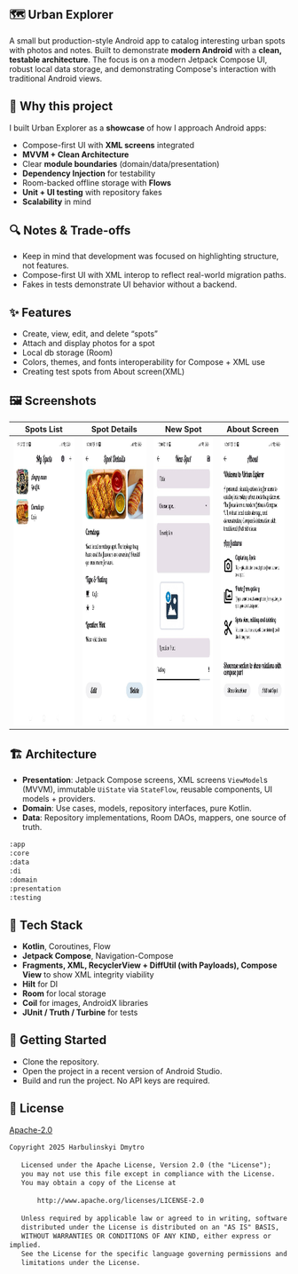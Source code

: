 ## 🗺️ Urban Explorer 

A small but production-style Android app to catalog interesting urban spots with photos and notes. Built to demonstrate **modern Android** with a **clean, testable architecture**. The focus is on a modern Jetpack Compose UI, robust local data storage, and demonstrating Compose's interaction with traditional Android views.


## 🎯 Why this project

I built Urban Explorer as a **showcase** of how I approach Android apps:

* Compose-first UI with **XML screens** integrated
* **MVVM + Clean Architecture**
* Clear **module boundaries** (domain/data/presentation)
* **Dependency Injection** for testability
* Room-backed offline storage with **Flows**
* **Unit + UI testing** with repository fakes
* **Scalability** in mind


## 🔍 Notes & Trade-offs

* Keep in mind that development was focused on highlighting structure, not features.
* Compose-first UI with XML interop to reflect real-world migration paths.
* Fakes in tests demonstrate UI behavior without a backend.

  
## ✨ Features

* Create, view, edit, and delete “spots”
* Attach and display photos for a spot
* Local db storage (Room)
* Colors, themes, and fonts interoperability for Compose + XML use
* Creating test spots from About screen(XML)


## 🖼️ Screenshots

| Spots List                                     | Spot Details                                       | New Spot                               | About Screen                                     |                    
| --------------------------------------------- | --------------------------------------------- | --------------------------------------------- | --------------------------------------------- |
| <img src="docs/screenshots/spots_list.jpg" height="520"> | <img src="docs/screenshots/spot_details.jpg" height="520"> | <img src="docs/screenshots/new_spot.jpg" height="520"> | <img src="docs/screenshots/about_screen.jpg" height="520">|



## 🏗️ Architecture

* **Presentation**: Jetpack Compose screens, XML screens `ViewModel`s (MVVM), immutable `UiState` via `StateFlow`, reusable components, UI models + providers.
* **Domain**: Use cases, models, repository interfaces, pure Kotlin.
* **Data**: Repository implementations, Room DAOs, mappers, one source of truth.

```
:app
:core
:data
:di
:domain
:presentation
:testing
```


## 🧰 Tech Stack

* **Kotlin**, Coroutines, Flow
* **Jetpack Compose**, Navigation-Compose
* **Fragments, XML, RecyclerView + DiffUtil (with Payloads), Compose View** to show XML integrity viability
* **Hilt** for DI
* **Room** for local storage
* **Coil** for images, AndroidX libraries
* **JUnit / Truth / Turbine** for tests


## 🚀 Getting Started

* Clone the repository.
* Open the project in a recent version of Android Studio.
* Build and run the project. No API keys are required.


## 📝 License

[Apache-2.0](LICENSE)

```
Copyright 2025 Harbulinskyi Dmytro

   Licensed under the Apache License, Version 2.0 (the "License");
   you may not use this file except in compliance with the License.
   You may obtain a copy of the License at

       http://www.apache.org/licenses/LICENSE-2.0

   Unless required by applicable law or agreed to in writing, software
   distributed under the License is distributed on an "AS IS" BASIS,
   WITHOUT WARRANTIES OR CONDITIONS OF ANY KIND, either express or implied.
   See the License for the specific language governing permissions and
   limitations under the License.
```
